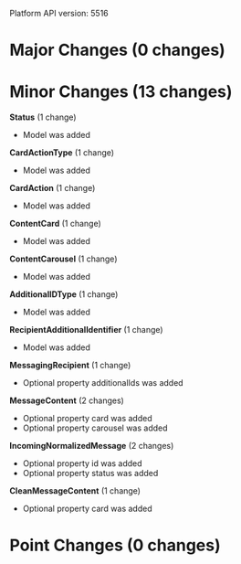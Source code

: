 Platform API version: 5516


# Major Changes (0 changes)


# Minor Changes (13 changes)

**Status** (1 change)

* Model was added

**CardActionType** (1 change)

* Model was added

**CardAction** (1 change)

* Model was added

**ContentCard** (1 change)

* Model was added

**ContentCarousel** (1 change)

* Model was added

**AdditionalIDType** (1 change)

* Model was added

**RecipientAdditionalIdentifier** (1 change)

* Model was added

**MessagingRecipient** (1 change)

* Optional property additionalIds was added

**MessageContent** (2 changes)

* Optional property card was added
* Optional property carousel was added

**IncomingNormalizedMessage** (2 changes)

* Optional property id was added
* Optional property status was added

**CleanMessageContent** (1 change)

* Optional property card was added


# Point Changes (0 changes)
